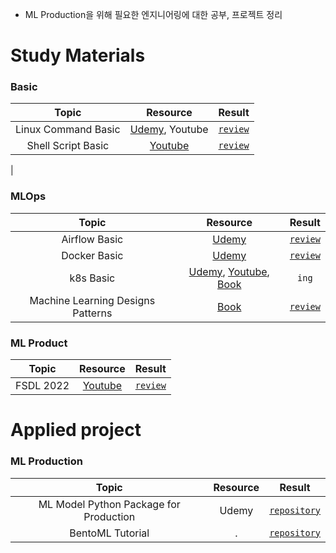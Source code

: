 - ML Production을 위해 필요한 엔지니어링에 대한 공부, 프로젝트 정리

# Study Materials

### Basic

|Topic|Resource|Result|
|:------:|:---:|:---:|
|Linux Command Basic|[Udemy](https://www.udemy.com/course/linux-command-line-colt/), Youtube|[`review`](https://minsoo9506.github.io/04-linux-udemy/)|
|Shell Script Basic|[Youtube](https://www.youtube.com/playlist?list=PLApuRlvrZKog2XlvGJQh9KY8ePCvUG7Je)|[`review`](https://minsoo9506.github.io/05-shell/)
|

### MLOps
|Topic|Resource|Result|
|:------:|:---:|:---:|
|Airflow Basic|[Udemy](https://www.udemy.com/course/the-complete-hands-on-course-to-master-apache-airflow/)|[`review`](https://minsoo9506.github.io/categories/airflow/)|
|Docker Basic |[Udemy](https://www.udemy.com/course/docker-kubernetes-2022/)|[`review`](https://minsoo9506.github.io/categories/docker/)|
|k8s Basic|[Udemy](https://www.udemy.com/course/docker-kubernetes-2022/), [Youtube](https://www.youtube.com/playlist?list=PLApuRlvrZKohaBHvXAOhUD-RxD0uQ3z0c), [Book](http://www.yes24.com/Product/Goods/84927385)|`ing`|
|Machine Learning Designs Patterns|[Book](https://www.amazon.com/Machine-Learning-Design-Patterns-Preparation/dp/1098115783)|[`review`](./review/book_ML_Design_Patterns/)|

### ML Product

|Topic|Resource|Result|
|:------:|:---:|:---:|
|FSDL 2022|[Youtube](https://fullstackdeeplearning.com/course/2022/)|[`review`](https://github.com/minsoo9506/FSDL2022-study)|

# Applied project

### ML Production

|Topic|Resource|Result|
|:------:|:---:|:---:|
|ML Model Python Package for Production|Udemy|[`repository`](https://github.com/minsoo9506/fraudDetection)|
|BentoML Tutorial|.|[`repository`](https://github.com/minsoo9506/BentoML-model-serving)|